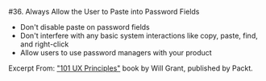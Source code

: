 #36. Always Allow the User to Paste into Password Fields
-  Don't disable paste on password fields
-  Don't interfere with any basic system interactions like copy, paste, find, and right-click
-  Allow users to use password managers with your product

Excerpt From: ["101 UX Principles"](https://www.packtpub.com/web-development/101-ux-principles) book by Will Grant, published by Packt.
